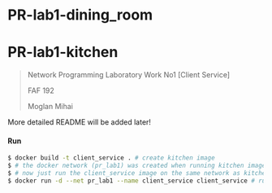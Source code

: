# PR-lab1-dining_room

# PR-lab1-kitchen

> Network Programming Laboratory Work No1 [Client Service]
>
> FAF 192
>
> Moglan Mihai
> 

More detailed README will be added later!

#### Run

```bash
$ docker build -t client_service . # create kitchen image
$ # the docker network (pr_lab1) was created when running kitchen image
$ # now just run the client_service image on the same network as kitchen, dining and food_ordering 
$ docker run -d --net pr_lab1 --name client_service client_service # run docker container on created network
```

